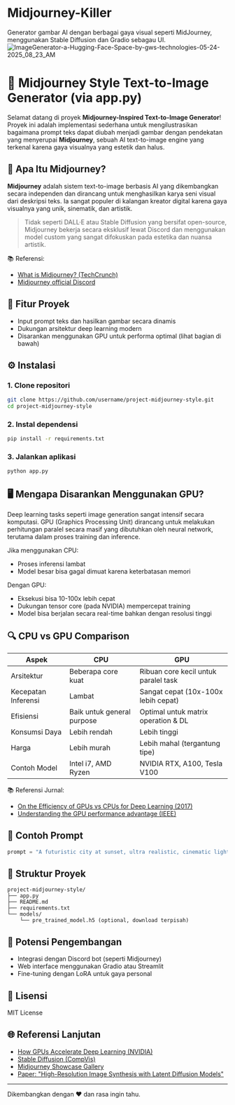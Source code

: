 # Midjourney-Killer
Generator gambar AI dengan berbagai gaya visual seperti MidJourney, menggunakan Stable Diffusion dan Gradio sebagau UI.
![ImageGenerator-a-Hugging-Face-Space-by-gws-technologies-05-24-2025_08_23_AM](https://github.com/user-attachments/assets/9255efd3-9bd2-4b56-bcb1-b1640e4d5d74)

# 🧠 Midjourney Style Text-to-Image Generator (via app.py)

Selamat datang di proyek **Midjourney-Inspired Text-to-Image Generator**!  
Proyek ini adalah implementasi sederhana untuk mengilustrasikan bagaimana prompt teks dapat diubah menjadi gambar dengan pendekatan yang menyerupai **Midjourney**, sebuah AI text-to-image engine yang terkenal karena gaya visualnya yang estetik dan halus.

## 📸 Apa Itu Midjourney?

**Midjourney** adalah sistem text-to-image berbasis AI yang dikembangkan secara independen dan dirancang untuk menghasilkan karya seni visual dari deskripsi teks. Ia sangat populer di kalangan kreator digital karena gaya visualnya yang unik, sinematik, dan artistik.

> Tidak seperti DALL·E atau Stable Diffusion yang bersifat open-source, Midjourney bekerja secara eksklusif lewat Discord dan menggunakan model custom yang sangat difokuskan pada estetika dan nuansa artistik.

📚 Referensi:
- [What is Midjourney? (TechCrunch)](https://techcrunch.com/2022/07/13/midjourney-ai-art/)
- [Midjourney official Discord](https://www.midjourney.com/home)

## 🚀 Fitur Proyek

- Input prompt teks dan hasilkan gambar secara dinamis
- Dukungan arsitektur deep learning modern
- Disarankan menggunakan GPU untuk performa optimal (lihat bagian di bawah)

## ⚙️ Instalasi

### 1. Clone repositori
```bash
git clone https://github.com/username/project-midjourney-style.git
cd project-midjourney-style
```

### 2. Instal dependensi
```bash
pip install -r requirements.txt
```

### 3. Jalankan aplikasi
```bash
python app.py
```

## 🖥️ Mengapa Disarankan Menggunakan GPU?

Deep learning tasks seperti image generation sangat intensif secara komputasi. GPU (Graphics Processing Unit) dirancang untuk melakukan perhitungan paralel secara masif yang dibutuhkan oleh neural network, terutama dalam proses training dan inference.

Jika menggunakan CPU:
- Proses inferensi lambat
- Model besar bisa gagal dimuat karena keterbatasan memori

Dengan GPU:
- Eksekusi bisa 10-100x lebih cepat
- Dukungan tensor core (pada NVIDIA) mempercepat training
- Model bisa berjalan secara real-time bahkan dengan resolusi tinggi

## 🔍 CPU vs GPU Comparison

| Aspek                     | CPU                                 | GPU                                           |
|--------------------------|--------------------------------------|-----------------------------------------------|
| Arsitektur               | Beberapa core kuat                   | Ribuan core kecil untuk paralel task          |
| Kecepatan Inferensi      | Lambat                               | Sangat cepat (10x-100x lebih cepat)           |
| Efisiensi                | Baik untuk general purpose           | Optimal untuk matrix operation & DL           |
| Konsumsi Daya            | Lebih rendah                         | Lebih tinggi                                  |
| Harga                    | Lebih murah                          | Lebih mahal (tergantung tipe)                 |
| Contoh Model             | Intel i7, AMD Ryzen                 | NVIDIA RTX, A100, Tesla V100                  |

📚 Referensi Jurnal:
- [On the Efficiency of GPUs vs CPUs for Deep Learning (2017)](https://arxiv.org/abs/1705.05555)
- [Understanding the GPU performance advantage (IEEE)](https://ieeexplore.ieee.org/document/8854395)

## 🧪 Contoh Prompt

```python
prompt = "A futuristic city at sunset, ultra realistic, cinematic lighting"
```

## 📁 Struktur Proyek

```
project-midjourney-style/
├── app.py
├── README.md
├── requirements.txt
└── models/
    └── pre_trained_model.h5 (optional, download terpisah)
```

## 🧠 Potensi Pengembangan

- Integrasi dengan Discord bot (seperti Midjourney)
- Web interface menggunakan Gradio atau Streamlit
- Fine-tuning dengan LoRA untuk gaya personal

## 📜 Lisensi

MIT License

## 🌐 Referensi Lanjutan

- [How GPUs Accelerate Deep Learning (NVIDIA)](https://developer.nvidia.com/how-gpus-accelerate-deep-learning)
- [Stable Diffusion (CompVis)](https://github.com/CompVis/stable-diffusion)
- [Midjourney Showcase Gallery](https://www.midjourney.com/showcase/)
- [Paper: "High-Resolution Image Synthesis with Latent Diffusion Models"](https://arxiv.org/abs/2112.10752)

---

Dikembangkan dengan ❤️ dan rasa ingin tahu.
